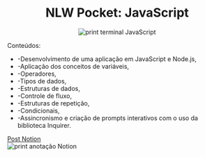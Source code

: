 <h1 align="center"> NLW Pocket: JavaScript</h1>
<p align="center">
<img alt="print terminal JavaScript" src="https://i.imgur.com/FkW2F53.png" /></p>
<p>Conteúdos:</p>
  <ul>
    <li>-Desenvolvimento de uma aplicação em JavaScript e Node.js,</li>
    <li>-Aplicação dos conceitos de variáveis,</li>
    <li>-Operadores,</li>
    <li>-Tipos de dados,</li>
    <li>-Estruturas de dados,</li>
    <li>-Controle de fluxo,</li>
    <li>-Estruturas de repetição,</li>
    <li>-Condicionais,</li>
    <li> -Assincronismo e criação de prompts interativos com o uso da biblioteca Inquirer.</li>
  </ul>
<a target="_blank" href="https://bubbly-rule-57b.notion.site/NLW-Pocket-0fdf4b40584d806cb22dec23f61e49d6"> Post Notion</a>
<br>
<img alt="print anotação Notion" src=https://github.com/user-attachments/assets/eb7423d8-2a55-4741-9683-04d286bb701b>
